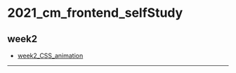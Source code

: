 # 2021_cm_frontend_selfStudy
 
week2
---

- [week2_CSS_animation](https://jaosn60810.github.io/2021_cm_frontend_selfStudy/week2_CSS_animation/)

---
